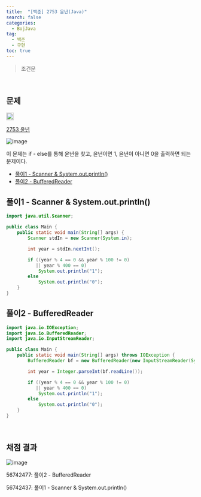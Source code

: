 ```yaml
---
title:  "[백준] 2753 윤년(Java)"
search: false
categories: 
  - BojJava
tag:
  - 백준
  - 구현
toc: true
---
```


> 조건문

<br>

## 문제
<img src="https://static.solved.ac/tier_small/1.svg" width="20px"/>

[2753 윤년](https://www.acmicpc.net/problem/2753)

![image](https://user-images.githubusercontent.com/87406514/222452697-b6fa7888-a5e3-4cc3-a496-88d685bea0e5.png)

이 문제는 if - else를 통해 윤년을 찾고, 윤년이면 1, 윤년이 아니면 0을 출력하면 되는 문제이다.

- [풀이1 - Scanner & System.out.println()](#풀이1---scanner--systemoutprintln)
- [풀이2 - BufferedReader](#풀이2---bufferedreader)


## 풀이1 - Scanner & System.out.println()
```java
import java.util.Scanner;

public class Main {
    public static void main(String[] args) {
        Scanner stdIn = new Scanner(System.in);

        int year = stdIn.nextInt();

        if ((year % 4 == 0 && year % 100 != 0)
           || year % 400 == 0) 
            System.out.println("1");
        else
            System.out.println("0");
    }
}
```

## 풀이2 - BufferedReader

```java
import java.io.IOException;
import java.io.BufferedReader;
import java.io.InputStreamReader;

public class Main {
    public static void main(String[] args) throws IOException {
        BufferedReader bf = new BufferedReader(new InputStreamReader(System.in));

        int year = Integer.parseInt(bf.readLine());

        if ((year % 4 == 0 && year % 100 != 0)
           || year % 400 == 0) 
            System.out.println("1");
        else
            System.out.println("0");
    }
}
```

<br>

## 채점 결과
![image](https://user-images.githubusercontent.com/87406514/222454306-0f06f44a-c864-4dac-83e4-d7d5e8804bd0.png)

56742477: 풀이2 - BufferedReader

56742437: 풀이1 - Scanner & System.out.println()


